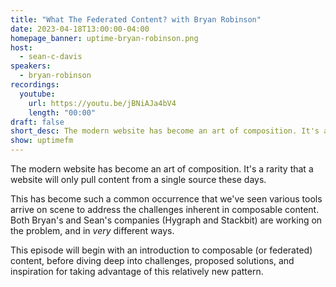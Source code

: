 ```yaml
---
title: "What The Federated Content? with Bryan Robinson"
date: 2023-04-18T13:00:00-04:00
homepage_banner: uptime-bryan-robinson.png
host:
  - sean-c-davis
speakers:
  - bryan-robinson
recordings:
  youtube:
    url: https://youtu.be/jBNiAJa4bV4
    length: "00:00"
draft: false
short_desc: The modern website has become an art of composition. It's a rarity that a website will only pull content from a single source these days. Sean and Bryan discuss the challenges and solutions to composable content.
show: uptimefm
---
```


The modern website has become an art of composition. It's a rarity that a website will only pull content from a single source these days.

This has become such a common occurrence that we've seen various tools arrive on scene to address the challenges inherent in composable content. Both Bryan's and Sean's companies (Hygraph and Stackbit) are working on the problem, and in _very_ different ways.

This episode will begin with an introduction to composable (or federated) content, before diving deep into challenges, proposed solutions, and inspiration for taking advantage of this relatively new pattern.
